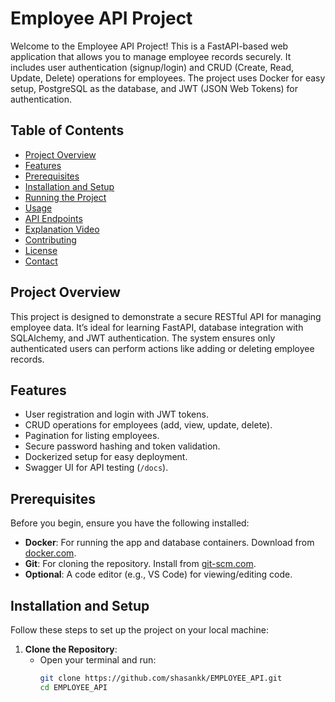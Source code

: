 # Employee API Project

Welcome to the Employee API Project! This is a FastAPI-based web application that allows you to manage employee records securely. It includes user authentication (signup/login) and CRUD (Create, Read, Update, Delete) operations for employees. The project uses Docker for easy setup, PostgreSQL as the database, and JWT (JSON Web Tokens) for authentication.

## Table of Contents
- [Project Overview](#project-overview)
- [Features](#features)
- [Prerequisites](#prerequisites)
- [Installation and Setup](#installation-and-setup)
- [Running the Project](#running-the-project)
- [Usage](#usage)
- [API Endpoints](#api-endpoints)
- [Explanation Video](#explanation-video)
- [Contributing](#contributing)
- [License](#license)
- [Contact](#contact)

## Project Overview
This project is designed to demonstrate a secure RESTful API for managing employee data. It’s ideal for learning FastAPI, database integration with SQLAlchemy, and JWT authentication. The system ensures only authenticated users can perform actions like adding or deleting employee records.

## Features
- User registration and login with JWT tokens.
- CRUD operations for employees (add, view, update, delete).
- Pagination for listing employees.
- Secure password hashing and token validation.
- Dockerized setup for easy deployment.
- Swagger UI for API testing (`/docs`).

## Prerequisites
Before you begin, ensure you have the following installed:
- **Docker**: For running the app and database containers. Download from [docker.com](https://www.docker.com/get-started).
- **Git**: For cloning the repository. Install from [git-scm.com](https://git-scm.com/).
- **Optional**: A code editor (e.g., VS Code) for viewing/editing code.

## Installation and Setup
Follow these steps to set up the project on your local machine:

1. **Clone the Repository**:
   - Open your terminal and run:
     ```bash
     git clone https://github.com/shasankk/EMPLOYEE_API.git
     cd EMPLOYEE_API
